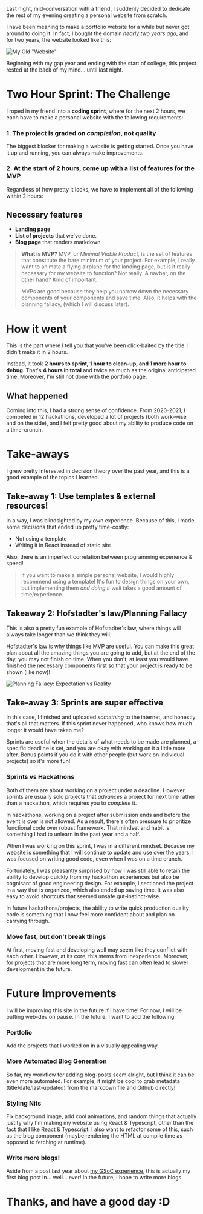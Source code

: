 Last night, mid-conversation with a friend, I suddenly decided to dedicate the rest of my evening creating a personal website from scratch.

I have been meaning to make a portfolio website for a while but never got around to doing it. In fact, I bought the domain *nearly two years ago*, and for two years, the website looked like this:

![My Old "Website"](img/old-website.png)

Beginning with my gap year and ending with the start of college, this project rested at the back of my mind... until last night.

# Two Hour Sprint: The Challenge
I roped in my friend into a **coding sprint**, where for the next 2 hours, we each have to make a personal website with the following requirements:

### 1. The project is graded on *completion*, not quality
The biggest blocker for making a website is getting started. Once you have it up and running, you can always make improvements. 

### 2. At the start of 2 hours, come up with a list of features for the MVP

Regardless of how pretty it looks, we have to implement all of the following within 2 hours:

## Necessary features
- **Landing page**
- **List of projects** that we've done.
- **Blog page** that renders markdown

> **What is MVP?**
MVP, or *Minimal Viable Product*, is the set of features that constitute the bare minimum of your project. For example, I really want to animate a flying airplane for the landing page, but is it really necessary for my website to function? Not really. A navbar, on the other hand? Kind of important.
>
> MVPs are good because they help you narrow down the necessary components of your components and save time. Also, it helps with the planning fallacy, (which I will discuss later).

# How it went
This is the part where I tell you that you've been click-baited by the title. I didn't make it in 2 hours. 

Instead, it took **2 hours to sprint, 1 hour to clean-up, and 1 more hour to debug**. That's **4 hours in total** and twice as much as the original anticipated time. Moreover, I'm still not done with the portfolio page.

## What happened
Coming into this, I had a strong sense of confidence. From 2020-2021, I competed in 12 hackathons, developed a lot of projects (both work-wise and on the side), and I felt pretty good about my ability to produce code on a time-crunch. 

# Take-aways
I grew pretty interested in decision theory over the past year, and this is a good example of the topics I learned.

## Take-away 1: Use templates & external resources!
In a way, I was blindsighted by my own experience. Because of this, I made some decisions that ended up pretty time-costly:
- Not using a template
- Writing it in React instead of static site

Also, there is an imperfect correlation between programming experience & speed!

> If you want to make a simple personal website, I would highly recommend using a template! It's fun to design things on your own, but implementing them *and doing it well* takes a good amount of time/experience.

## Takeaway 2: Hofstadter's law/Planning Fallacy
This is also a pretty fun example of Hofstadter's law, where things will always take longer than we think they will. 

Hofstadter's law is why things like MVP are useful. You can make this great plan about all the amazing things you are going to add, but at the end of the day, you may not finish on time. When you don't, at least you would have finished the necessary components first so that your project is ready to be shown (like now)!

![Planning Fallacy: Expectation vs Reality](img/expectation-reality.png)

## Take-away 3: Sprints are super effective
In this case, I finished and uploaded *something* to the internet, and honestly that's all that matters. If this sprint never happened, who knows how much longer it would have taken me?

Sprints are useful when the details of what needs to be made are planned, a specific deadline is set, and you are okay with working on it a little more after. Bonus points if you do it with other people (but work on individual projects) so it's more fun!

### Sprints vs Hackathons
Both of them are about working on a project under a deadline. However, sprints are usually solo projects that *advances* a project for next time rather than a hackathon, which requires you to *complete* it. 

In hackathons, working on a project after submission ends and before the event is over is not allowed. As a result, there's often pressure to prioritize functional code over robust framework. That mindset and habit is something I had to unlearn in the past year and a half.

When I was working on this sprint, I was in a different mindset. Because my website is something that I will continue to update and use over the years, I was focused on writing good code, even when I was on a time crunch.

Fortunately, I was pleasantly surprised by how I was still able to retain the ability to develop quickly from my hackathon experiences but also be cognisant of good engineering design. For example, I sectioned the project in a way that is organized, which also ended up saving time. It was also easy to avoid shortcuts that seemed unsafe gut-instinct-wise. 

In future hackathons/projects, the ability to write quick production quality code is something that I now feel more confident about and plan on carrying through. 

### Move fast, but don't break things
At first, moving fast and developing well may seem like they conflict with each other. However, at its core, this stems from inexperience. Moreover, for projects that are more long term, moving fast can often lead to slower development in the future.

# Future Improvements
I will be improving this site in the future if I have time! For now, I will be putting web-dev on pause. In the future, I want to add the following:

### Portfolio
Add the projects that I worked on in a visually appealing way. 

### More Automated Blog Generation
So far, my workflow for adding blog-posts seem alright, but I think it can be even more automated. For example, it might be cool to grab metadata (title/date/last-updated) from the markdown file and Github directly!

### Styling Nits
Fix background image, add cool animations, and random things that actually justify why I'm making my website using React & Typescript, other than the fact that I like React & Typescript. I also want to refactor some of this, such as the blog component (maybe rendering the HTML at compile time as opposed to fetching at runtime).

### Write more blogs!
Aside from a post last year about [my GSoC experience](https://coda.io/@joy/2021-gsoc-story), this is actually my first blog post in... well... ever! In the future, I hope to write more blogs.

# Thanks, and have a good day :D